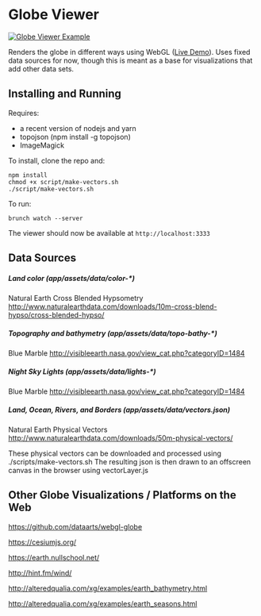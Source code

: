 # Globe Viewer
[![Globe Viewer Example](/demo.jpg?raw=true)](http://k9.github.com/globe-viewer/index.html)

Renders the globe in different ways using WebGL ([Live Demo](http://k9.github.com/globe-viewer/index.html)). Uses fixed data sources for now, though this is meant as a base for visualizations that add other data sets.

## Installing and Running

Requires:

* a recent version of nodejs and yarn
* topojson (npm install -g topojson)
* ImageMagick

To install, clone the repo and:
```
npm install
chmod +x script/make-vectors.sh
./script/make-vectors.sh
```

To run:
```
brunch watch --server
```

The viewer should now be available at `http://localhost:3333`

## Data Sources

##### Land color (app/assets/data/color-\*)
Natural Earth Cross Blended Hypsometry
http://www.naturalearthdata.com/downloads/10m-cross-blend-hypso/cross-blended-hypso/

##### Topography and bathymetry (app/assets/data/topo-bathy-\*)
Blue Marble
http://visibleearth.nasa.gov/view_cat.php?categoryID=1484

##### Night Sky Lights (app/assets/data/lights-\*)
Blue Marble
http://visibleearth.nasa.gov/view_cat.php?categoryID=1484

##### Land, Ocean, Rivers, and Borders (app/assets/data/vectors.json)
Natural Earth Physical Vectors
http://www.naturalearthdata.com/downloads/50m-physical-vectors/

These physical vectors can be downloaded and processed
using ./scripts/make-vectors.sh The resulting json is then
drawn to an offscreen
canvas in the browser using vectorLayer.js

## Other Globe Visualizations / Platforms on the Web

https://github.com/dataarts/webgl-globe

https://cesiumjs.org/

https://earth.nullschool.net/

http://hint.fm/wind/

http://alteredqualia.com/xg/examples/earth_bathymetry.html

http://alteredqualia.com/xg/examples/earth_seasons.html
